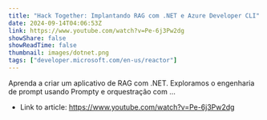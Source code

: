 ```yaml
---
title: "Hack Together: Implantando RAG com .NET e Azure Developer CLI"
date: 2024-09-14T04:06:53Z
link: https://www.youtube.com/watch?v=Pe-6j3Pw2dg
showShare: false
showReadTime: false
thumbnail: images/dotnet.png
tags: ["developer.microsoft.com/en-us/reactor"]
---
```

Aprenda a criar um aplicativo de RAG com .NET. Exploramos o engenharia de prompt usando Prompty e orquestração com ...

- Link to article: https://www.youtube.com/watch?v=Pe-6j3Pw2dg